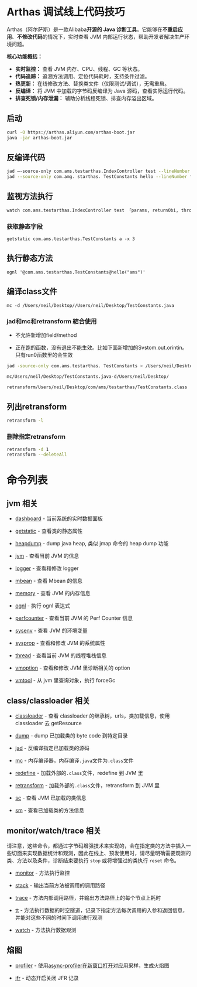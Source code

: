 # Arthas 调试线上代码技巧

Arthas（阿尔萨斯）是一款Alibaba**开源的 Java 诊断工具**。它能够在**不重启应用**、**不修改代码**的情况下，实时查看 JVM 内部运行状态，帮助开发者解决生产环境问题。

**核心功能概括：**

- **实时监控：** 查看 JVM 内存、CPU、线程、GC 等状态。
- **代码追踪：** 追溯方法调用、定位代码耗时，支持条件过滤。
- **热更新：** 在线修改方法、替换类文件（仅限测试/调试），无需重启。
- **反编译：** 将 JVM 中加载的字节码反编译为 Java 源码，查看实际运行代码。
- **排查死锁/内存泄漏：** 辅助分析线程死锁、排查内存溢出区域。



## 启动

```bash
curl -O https://arthas.aliyun.com/arthas-boot.jar
java -jar arthas-boot.jar
```

## 反编译代码

```bash
jad –-source-only com.ams.testarthas.IndexController test --lineNumber false
jad --source-only com.amg. starthas. TestConstants hello --lineNumber false
```



## 监视方法执行



```bash
watch com.ams.testarthas.IndexController test 「params, returnObi, throwExpl -n 5 -x 3
```



### 获取静态字段



```plain
getstatic com.ams.testarthas.TestConstants a -x 3
```



## 执行静态方法



```plain
ognl '@com.ams.testarthas.TestConstants@hello("ams")'
```



## 编译class文件



```plain
mc -d /Users/neil/Desktop//Users/neil/Desktop/TestConstants.java
```



### jad和mc和retransform 結合使用



- 不允许新增加field/method

- 正在跑的函数，没有退出不能生效。比如下面新增加的Svstom.out.orintin。只有run0函数里的会生效



```bash
jad -source-only com.ams.testarthas. TestConstants > /Users/neil/Desktop/TestConstants.java

mc/Users/neil/Desktop/TestConstants.java-d/Users/neil/Desktop/

retransform/Users/neil/Desktop/com/ams/testarthas/TestConstants.class
```



## 列出retransform



```bash
retransform -l
```



### 删除指定retransform



```bash
retransform -d 1
retransform --deleteAll
```



# 命令列表



## jvm 相关



- [dashboard](https://arthas.aliyun.com/doc/dashboard.html) - 当前系统的实时数据面板

- [getstatic](https://arthas.aliyun.com/doc/getstatic.html) - 查看类的静态属性

- [heapdump](https://arthas.aliyun.com/doc/heapdump.html) - dump java heap, 类似 jmap 命令的 heap dump 功能

- [jvm](https://arthas.aliyun.com/doc/jvm.html) - 查看当前 JVM 的信息

- [logger](https://arthas.aliyun.com/doc/logger.html) - 查看和修改 logger

- [mbean](https://arthas.aliyun.com/doc/mbean.html) - 查看 Mbean 的信息

- [memory](https://arthas.aliyun.com/doc/memory.html) - 查看 JVM 的内存信息

- [ognl](https://arthas.aliyun.com/doc/ognl.html) - 执行 ognl 表达式

- [perfcounter](https://arthas.aliyun.com/doc/perfcounter.html) - 查看当前 JVM 的 Perf Counter 信息

- [sysenv](https://arthas.aliyun.com/doc/sysenv.html) - 查看 JVM 的环境变量

- [sysprop](https://arthas.aliyun.com/doc/sysprop.html) - 查看和修改 JVM 的系统属性

- [thread](https://arthas.aliyun.com/doc/thread.html) - 查看当前 JVM 的线程堆栈信息

- [vmoption](https://arthas.aliyun.com/doc/vmoption.html) - 查看和修改 JVM 里诊断相关的 option

- [vmtool](https://arthas.aliyun.com/doc/vmtool.html) - 从 jvm 里查询对象，执行 forceGc



## class/classloader 相关



- [classloader](https://arthas.aliyun.com/doc/classloader.html) - 查看 classloader 的继承树，urls，类加载信息，使用 classloader 去 getResource

- [dump](https://arthas.aliyun.com/doc/dump.html) - dump 已加载类的 byte code 到特定目录

- [jad](https://arthas.aliyun.com/doc/jad.html) - 反编译指定已加载类的源码

- [mc](https://arthas.aliyun.com/doc/mc.html) - 内存编译器，内存编译`.java`文件为`.class`文件

- [redefine](https://arthas.aliyun.com/doc/redefine.html) - 加载外部的`.class`文件，redefine 到 JVM 里

- [retransform](https://arthas.aliyun.com/doc/retransform.html) - 加载外部的`.class`文件，retransform 到 JVM 里

- [sc](https://arthas.aliyun.com/doc/sc.html) - 查看 JVM 已加载的类信息

- [sm](https://arthas.aliyun.com/doc/sm.html) - 查看已加载类的方法信息



## monitor/watch/trace 相关



请注意，这些命令，都通过字节码增强技术来实现的，会在指定类的方法中插入一些切面来实现数据统计和观测，因此在线上、预发使用时，请尽量明确需要观测的类、方法以及条件，诊断结束要执行 `stop` 或将增强过的类执行 `reset` 命令。



- [monitor](https://arthas.aliyun.com/doc/monitor.html) - 方法执行监控

- [stack](https://arthas.aliyun.com/doc/stack.html) - 输出当前方法被调用的调用路径

- [trace](https://arthas.aliyun.com/doc/trace.html) - 方法内部调用路径，并输出方法路径上的每个节点上耗时

- [tt](https://arthas.aliyun.com/doc/tt.html) - 方法执行数据的时空隧道，记录下指定方法每次调用的入参和返回信息，并能对这些不同的时间下调用进行观测

- [watch](https://arthas.aliyun.com/doc/watch.html) - 方法执行数据观测



## 焰图



- [profiler](https://arthas.aliyun.com/doc/profiler.html) - 使用[async-profiler在新窗口打开](https://github.com/jvm-profiling-tools/async-profiler)对应用采样，生成火焰图

- [jfr](https://arthas.aliyun.com/doc/jfr.html) - 动态开启关闭 JFR 记录